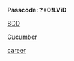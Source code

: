 **Passcode: ?+0!LViD**

[BDD](https://exeterlms.zoom.us/rec/share/yUr1fRe8FjRRVkoaL2DKdFaFTPAJT4A-yiMCiEgCUamr4swtQSlzA9-ds5yKo7Y-.HKxFPll9K0uyhwW7?startTime=1603890663000)

[Cucumber](https://exeterlms.zoom.us/rec/share/yUr1fRe8FjRRVkoaL2DKdFaFTPAJT4A-yiMCiEgCUamr4swtQSlzA9-ds5yKo7Y-.HKxFPll9K0uyhwW7?startTime=1603891817000)

[career](xhttps://exeterlms.zoom.us/rec/share/yUr1fRe8FjRRVkoaL2DKdFaFTPAJT4A-yiMCiEgCUamr4swtQSlzA9-ds5yKo7Y-.HKxFPll9K0uyhwW7?startTime=1603897248000)